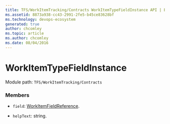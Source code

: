 ```yaml
---
title: TFS/WorkItemTracking/Contracts WorkItemTypeFieldInstance API | Extensions for Azure DevOps Services
ms.assetid: 8873a938-cc43-2991-2fe5-b45ce83628bf
ms.technology: devops-ecosystem
generated: true
author: chcomley
ms.topic: article
ms.author: chcomley
ms.date: 08/04/2016
---
```


# WorkItemTypeFieldInstance

Module path: `TFS/WorkItemTracking/Contracts`

### Members

- `field`: [WorkItemFieldReference](../../../TFS/WorkItemTracking/Contracts/WorkItemFieldReference.md).

- `helpText`: string.
